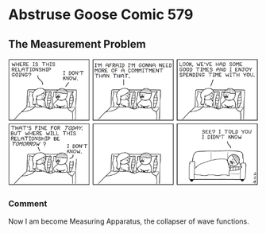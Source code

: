 # Abstruse Goose Comic 579
## The Measurement Problem

![image](comics/i_feel_like_our_relationship_is_always_in_some_nebulous_superposition_of_states.png)
### Comment
Now I am become Measuring Apparatus, the collapser of wave functions.
